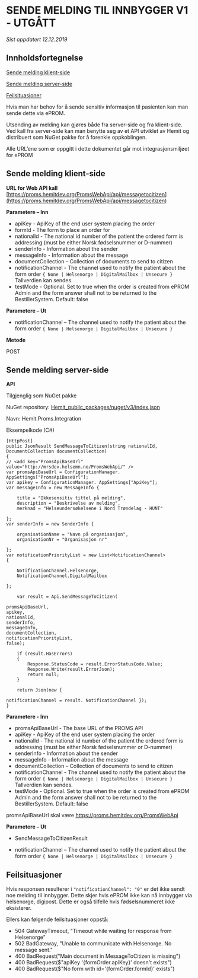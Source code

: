 # SENDE MELDING TIL INNBYGGER V1 - UTGÅTT

*Sist oppdatert 12.12.2019*

## Innholdsfortegnelse

[Sende melding klient-side](#sende-melding-klient-side)

[Sende melding server-side](#sende-melding-server-side)

[Feilsituasjoner](#Feilsituasjoner)

Hvis man har behov for å sende sensitiv informasjon til pasienten kan man sende dette via ePROM.

Utsending av melding kan gjøres både fra server-side og fra klient-side. Ved kall fra server-side kan man benytte seg av et API utviklet av Hemit og distribuert som NuGet pakke for å forenkle oppkoblingen.

Alle URL’ene som er oppgitt i dette dokumentet går mot integrasjonsmiljøet for ePROM

## Sende melding klient-side

**URL for Web API kall**
[https://proms.hemitdev.org/PromsWebApi/api/messagetocitizen](https://proms.hemitdev.org/PromsWebApi/api/messagetocitizen)

**Parametere – Inn**

* apiKey - ApiKey of the end user system placing the order
* formId - The form to place an order for
* nationalId  - The national id number of the patient the ordered form is addressing (must be either Norsk fødselsnummer or D-nummer)
* senderInfo - Information about the sender
* messageInfo - Information about the message
* documentCollection – Collection of documents to send to citizen
* notificationChannel - The channel used to notify the patient about the form order `{ None | Helsenorge | DigitalMailbox | Unsecure }` Tallverdien kan sendes.
* testMode - Optional. Set to true when the order is created from ePROM Admin and the form answer shall not to be returned to the BestillerSystem. Default: false

**Parametere – Ut**

* notificationChannel – The channel used to notify the patient about the form order `{ None | Helsenorge | DigitalMailbox | Unsecure }` 

**Metode**

POST

## Sende melding server-side

**API**

Tilgjenglig som NuGet pakke

NuGet repository: [Hemit_public_packages/nuget/v3/index.json](https://pkgs.dev.azure.com/hemit/a7f87e1f-3406-4ac2-a2d4-18e789c37706/_packaging/Hemit_public_packages/nuget/v3/index.json)

Navn: Hemit.Proms.Integration

Eksempelkode (C#)

``` 
[HttpPost]
public JsonResult SendMessageToCitizen(string nationalId, DocumentCollection documentCollection)
{
// <add key="PromsApiBaseUrl" value="http://mrsdev.helsemn.no/PromsWebApi/" />
var promsApiBaseUrl = ConfigurationManager. AppSettings["PromsApiBaseUrl"]; 
var apikey = ConfigurationManager. AppSettings["ApiKey"]; 
var messageInfo = new MessageInfo {

    title = "Ikkesensitiv tittel på melding",
    description = "Beskrivelse av melding",
    merknad = "Helseundersøkelsene i Nord Trøndelag - HUNT"

}; 
var senderInfo = new SenderInfo {

    organisationName = "Navn på organisasjon",
    organisationNr = "Organisasjon nr"

}; 
var notificationPriorityList = new List<NotificationChannel>
{

    NotificationChannel.Helsenorge,
    NotificationChannel.DigitalMailbox

}; 

    var result = Api.SendMessageToCitizen(

promsApiBaseUrl, 
apikey, 
nationalId, 
senderInfo, 
messageInfo, 
documentCollection, 
notificationPriorityList,
false); 

    if (result.HasErrors)
    {
        Response.StatusCode = result.ErrorStatusCode.Value;
        Response.Write(result.ErrorJson);
        return null;
    }

    return Json(new { 

notificationChannel = result. NotificationChannel }); 
}
```

**Parametere - Inn**

* promsApiBaseUrl - The base URL of the PROMS API
* apiKey - ApiKey of the end user system placing the order
* nationalId - The national id number of the patient the ordered form is addressing (must be either Norsk fødselsnummer or D-nummer)
* senderInfo - Information about the sender
* messageInfo - Information about the message
* documentCollection – Collection of documents to send to citizen
* notificationChannel - The channel used to notify the patient about the form order `{ None | Helsenorge | DigitalMailbox | Unsecure }` Tallverdien kan sendes.
* testMode - Optional. Set to true when the order is created from ePROM Admin and the form answer shall not to be returned to the BestillerSystem. Default: false

promsApiBaseUrl skal være https://proms.hemitdev.org/PromsWebApi

**Parametere – Ut**

* SendMessageToCitizenResult

 * notificationChannel – The channel used to notify the patient about the form order `{ None | Helsenorge | DigitalMailbox | Unsecure }` 

## Feilsituasjoner

Hvis responsen resulterer i `"notificationChannel": "0"` er det ikke sendt noe melding til innbygger. Dette skjer hvis ePROM ikke kan nå innbygger via helsenorge, digipost. Dette er også tilfelle hvis fødselsnummeret ikke eksisterer.

Ellers kan følgende feilsituasjoner oppstå:

* 504 GatewayTimeout, "Timeout while waiting for response from Helsenorge"
* 502 BadGateway, "Unable to communicate with Helsenorge. No message sent."
* 400 BadRequest("Main document in MessageToCitizen is missing")
* 400 BadRequest($"apiKey '{formOrder.apiKey}' doesn't exists")
* 400 BadRequest($"No form with id='{formOrder.formId}' exists")

